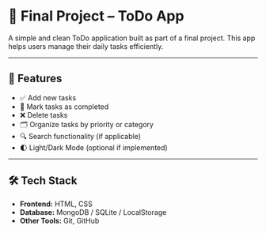 # 📝 Final Project – ToDo App

A simple and clean ToDo application built as part of a final project. This app helps users manage their daily tasks efficiently.

---

## 🚀 Features

- ✅ Add new tasks
- 📌 Mark tasks as completed
- ❌ Delete tasks
- 🗂️ Organize tasks by priority or category
- 🔍 Search functionality (if applicable)
- 🌓 Light/Dark Mode (optional if implemented)

---

## 🛠️ Tech Stack

- **Frontend:** HTML, CSS 
- **Database:** MongoDB / SQLite / LocalStorage  
- **Other Tools:** Git, GitHub








